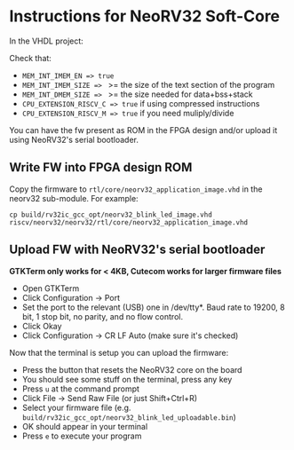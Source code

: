 # Instructions for NeoRV32 Soft-Core

In the VHDL project:

Check that:
- `MEM_INT_IMEM_EN => true`
- `MEM_INT_IMEM_SIZE => ` >= the size of the text section of the program
- `MEM_INT_DMEM_SIZE => ` >= the size needed for data+bss+stack
- `CPU_EXTENSION_RISCV_C => true` if using compressed instructions
- `CPU_EXTENSION_RISCV_M => true` if you need muliply/divide

You can have the fw present as ROM in the FPGA design and/or upload it using NeoRV32's serial bootloader.

## Write FW into FPGA design ROM

Copy the firmware to `rtl/core/neorv32_application_image.vhd` in the neorv32
sub-module. For example:

    cp build/rv32ic_gcc_opt/neorv32_blink_led_image.vhd riscv/neorv32/neorv32/rtl/core/neorv32_application_image.vhd

## Upload FW with NeoRV32's serial bootloader

**GTKTerm only works for < 4KB, Cutecom works for larger firmware files**

- Open GTKTerm
- Click Configuration -> Port
- Set the port to the relevant (USB) one in /dev/tty\*. Baud rate to 19200, 8 bit, 1 stop bit, no parity, and no flow control.
- Click Okay
- Click Configuration -> CR LF Auto (make sure it's checked)

Now that the terminal is setup you can upload the firmware:

- Press the button that resets the NeoRV32 core on the board
- You should see some stuff on the terminal, press any key
- Press `u` at the command prompt
- Click File -> Send Raw File (or just Shift+Ctrl+R)
- Select your firmware file (e.g. `build/rv32ic_gcc_opt/neorv32_blink_led_uploadable.bin`)
- OK should appear in your terminal
- Press `e` to execute your program
